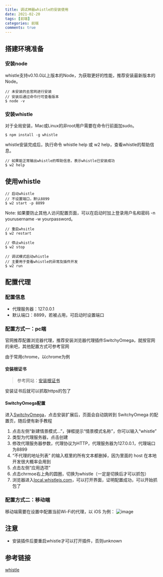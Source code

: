 ```yaml
---
title: 调试神器whistle的安装使用
date: 2021-02-20
tags: [前端]
categories: 前端
comments: true
---
```


## 搭建环境准备
### 安装node
whistle支持v0.10.0以上版本的Node，为获取更好的性能，推荐安装最新版本的Node。

```
// 未安装的去官网进行安装
// 安装后通过命令行可查看版本
$ node -v
```
### 安装whistle
对于全局安装，Mac或Linux的非root用户需要在命令行前面加sudo。
```
$ npm install -g whistle
```
whistle安装完成后，执行命令 whistle help 或 w2 help，查看whistle的帮助信息。

```
// 如果能正常输出whistle的帮助信息，表示whistle已安装成功
$ w2 help
```
## 使用whistle

```
// 启动whistle
// 不设置端口，默认8899
$ w2 start -p 8899

```
Note: 如果要防止其他人访问配置页面，可以在启动时加上登录用户名和密码 -n yourusername -w yourpassword。

```
// 重启whsitle
$ w2 restart
```
```
// 停止whistle
$ w2 stop
```
```
// 调试模式启动whistle
// 主要用于查看whistle的异常及插件开发
$ w2 run
```
## 配置代理
### 配置信息
- 代理服务器：127.0.0.1
- 默认端口：8899，若被占用，可启动时设置端口

### 配置方式一：pc端
官网推荐配置浏览器代理，推荐安装浏览器代理插件SwitchyOmega，就按官网的来吧，其他配置方式可参考官网

由于常用chrome，以chrome为例

#### 安装根证书
> 参考网站：[安装根证书](http://wproxy.org/whistle/webui/https.html)

安装证书后就可以抓取https的包了

#### SwitchyOmega配置
进入[SwitchyOmega](https://chrome.google.com/webstore/detail/proxy-switchyomega/padekgcemlokbadohgkifijomclgjgif)，点击安装扩展后，页面会自动跳转到 SwitchyOmega 的配置页，随后便有新手教程
1. 点击左侧“新建情景模式…”，弹框提示“情景模式名称”，你可以输入“whistle”
2. 类型为代理服务器，点击创建
3. 修改代理服务器参数，代理协议为HTTP，代理服务器为127.0.0.1，代理端口为8899
4. “不代理的地址列表” 的输入框里的所有文本都删掉，因为里面的 host 在本地开发很大概率会用到
5. 点击左侧“应用选项”
6. 点击chrmoe右上角的圆圈，切换为whistle（一定是切换后才可以抓包）
7. 浏览器进入[local.whistlejs.com](local.whistlejs.com)，可以打开界面，证明配置成功，可以开始抓包了

### 配置方式二：移动端
移动端需要在设置中配置当前Wi-Fi的代理，以 iOS 为例：
![image](http://wproxy.org/whistle/img/iOS-proxy-all.jpg)

## 注意
- 安装插件后要重启whistle才可以打开插件，否则unknown

## 参考链接
[whistle](http://wproxy.org/whistle/install.html)
